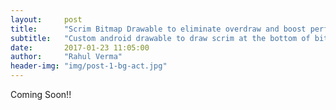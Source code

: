```yaml
---
layout:     post
title:      "Scrim Bitmap Drawable to eliminate overdraw and boost perfomance"
subtitle:   "Custom android drawable to draw scrim at the bottom of bitmap without doing any overdraw at all"
date:       2017-01-23 11:05:00
author:     "Rahul Verma"
header-img: "img/post-1-bg-act.jpg"
---
```


<p>Coming Soon!!</p>